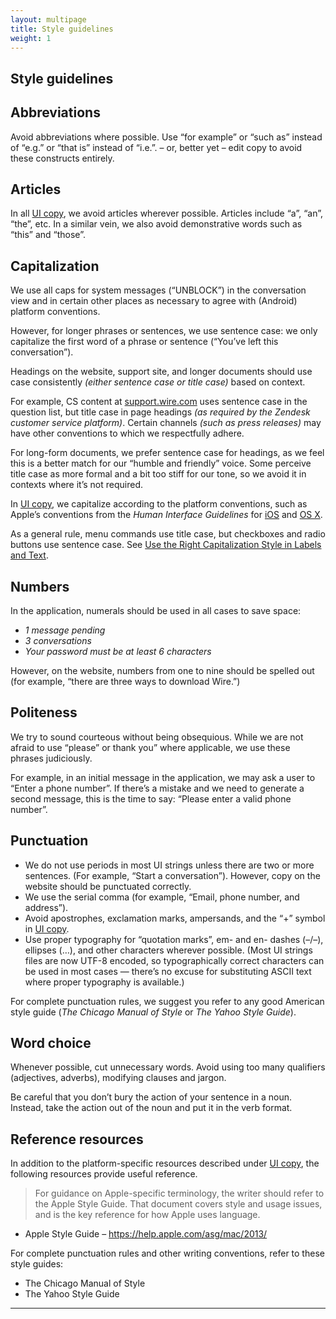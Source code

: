```yaml
---
layout: multipage
title: Style guidelines
weight: 1
---
```


## Style guidelines

## Abbreviations

Avoid abbreviations where possible. Use “for example” or “such as” instead of “e.g.” or “that is” instead of “i.e.”. – or, better yet – edit copy to avoid these constructs entirely.

## Articles

In all [UI copy](../user-interface-text), we avoid articles wherever possible. Articles include “a”, “an”, “the”, etc. In a similar vein, we also avoid demonstrative words such as “this” and “those”.

## Capitalization

We use all caps for system messages (“UNBLOCK”) in the conversation view and in certain other places as necessary to agree with (Android) platform conventions.

However, for longer phrases or sentences, we use sentence case: we only capitalize the first word of a phrase or sentence (“You’ve left this conversation”).

Headings on the website, support site, and longer documents should use case consistently _(either sentence case or title case)_ based on context.

For example, CS content at [support.wire.com](https://support.wire.com/) uses sentence case in the question list, but title case in page headings _(as required by the Zendesk customer service platform)_. Certain channels _(such as press releases)_ may have other conventions to which we respectfully adhere.

For long-form documents, we prefer sentence case for headings, as we feel this is a better match for our “humble and friendly” voice. Some perceive title case as more formal and a bit too stiff for our tone, so we avoid it in contexts where it’s not required.

In [UI copy](../user-interface-text), we capitalize according to the platform conventions, such as Apple’s conventions from the _Human Interface Guidelines_ for [iOS][iOS-HIG] and [OS X][OSX-HIG].

As a general rule, menu commands use title case, but checkboxes and radio buttons use sentence case. See [Use the Right Capitalization Style in Labels and Text](https://developer.apple.com/library/mac/documentation/UserExperience/Conceptual/OSXHIGuidelines/TerminologyWording.html#//apple_ref/doc/uid/20000957-CH15-SW4).

## Numbers

In the application, numerals should be used in all cases to save space:

* _1 message pending_
* _3 conversations_
* _Your password must be at least 6 characters_

However, on the website, numbers from one to nine should be spelled out (for example, “there are three ways to download Wire.”)

## Politeness

We try to sound courteous without being obsequious. While we are not afraid to use “please” or thank you” where applicable, we use these phrases judiciously.

For example, in an initial message in the application, we may ask a user to “Enter a phone number”. If there’s a mistake and we need to generate a second message, this is the time to say: “Please enter a valid phone number”.

## Punctuation

* We do not use periods in most UI strings unless there are two or more sentences. (For example, “Start a conversation”). However, copy on the website should be punctuated correctly.
* We use the serial comma (for example, “Email, phone number, and address”).
* Avoid apostrophes, exclamation marks, ampersands, and the “+” symbol in [UI copy](../user-interface-text).
* Use proper typography for “quotation marks”, em- and en- dashes (–/–), ellipses (…), and other characters wherever possible. (Most UI strings files are now UTF-8 encoded, so typographically correct characters can be used in most cases — there’s no excuse for substituting ASCII text where proper typography is available.)

For complete punctuation rules, we suggest you refer to any good American style guide (_The Chicago Manual of Style_ or _The Yahoo Style Guide_).

## Word choice

Whenever possible, cut unnecessary words. Avoid using too many qualifiers (adjectives, adverbs), modifying clauses and jargon.

Be careful that you don’t bury the action of your sentence in a noun. Instead, take the action out of the noun and put it in the verb format.

## Reference resources

In addition to the platform-specific resources described under [UI copy](../user-interface-text), the following resources provide useful reference.

> For guidance on Apple-specific terminology, the writer should refer to the Apple Style Guide. That document covers style and usage issues, and is the key reference for how Apple uses language.

* Apple Style Guide – <https://help.apple.com/asg/mac/2013/>

For complete punctuation rules and other writing conventions, refer to these style guides:

* The Chicago Manual of Style
* The Yahoo Style Guide

---

[iOS-HIG]:  https://developer.apple.com/library/ios/documentation/UserExperience/Conceptual/MobileHIG/

[OSX-HIG]:  https://developer.apple.com/library/mac/documentation/UserExperience/Conceptual/OSXHIGuidelines/